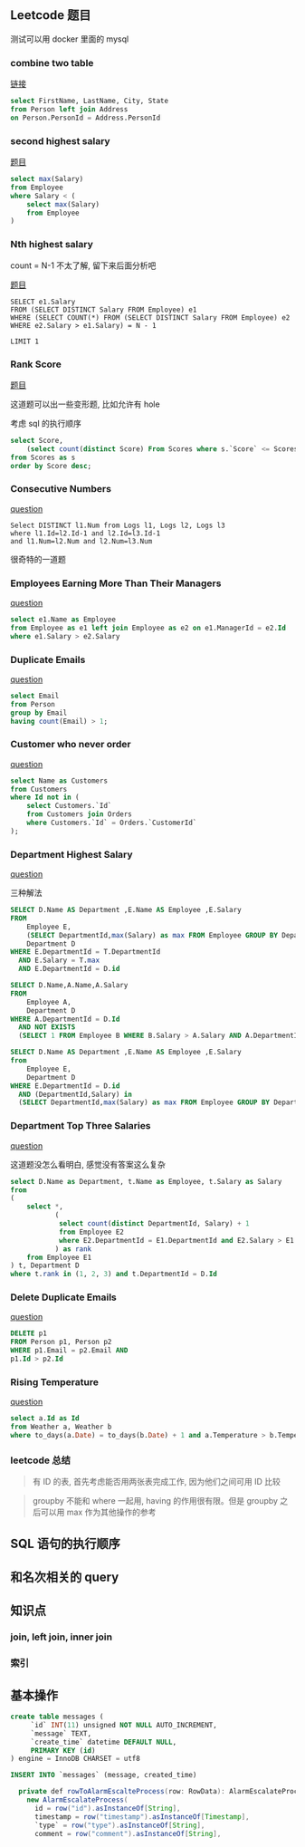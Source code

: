 ## Leetcode 题目
测试可以用 docker 里面的 mysql

### combine two table
 
[链接](https://leetcode.com/problems/combine-two-tables/)

```sql
select FirstName, LastName, City, State
from Person left join Address
on Person.PersonId = Address.PersonId
```

### second highest salary

[题目](https://leetcode.com/problems/second-highest-salary/)

```sql
select max(Salary)
from Employee
where Salary < (
    select max(Salary)
    from Employee
)
```

### Nth highest salary

count = N-1 不太了解, 留下来后面分析吧

[题目](https://leetcode.com/problems/nth-highest-salary/)

```
SELECT e1.Salary
FROM (SELECT DISTINCT Salary FROM Employee) e1
WHERE (SELECT COUNT(*) FROM (SELECT DISTINCT Salary FROM Employee) e2 WHERE e2.Salary > e1.Salary) = N - 1      
      
LIMIT 1
```

### Rank Score

[题目](https://leetcode.com/problems/rank-scores/)

这道题可以出一些变形题, 比如允许有 hole 

考虑 sql 的执行顺序

```sql
select Score, 
	(select count(distinct Score) From Scores where s.`Score` <= Scores.score) as Rank
from Scores as s
order by Score desc;
```

### Consecutive Numbers

[question](https://leetcode.com/problems/consecutive-numbers/)

```
Select DISTINCT l1.Num from Logs l1, Logs l2, Logs l3 
where l1.Id=l2.Id-1 and l2.Id=l3.Id-1 
and l1.Num=l2.Num and l2.Num=l3.Num
```

很奇特的一道题

### Employees Earning More Than Their Managers

[question](https://leetcode.com/problems/employees-earning-more-than-their-managers/)

```sql
select e1.Name as Employee
from Employee as e1 left join Employee as e2 on e1.ManagerId = e2.Id
where e1.Salary > e2.Salary
```

### Duplicate Emails

[question](https://leetcode.com/problems/duplicate-emails/)

```sql
select Email
from Person
group by Email
having count(Email) > 1;
```

### Customer who never order

[question](https://leetcode.com/problems/customers-who-never-order/)

```sql
select Name as Customers
from Customers
where Id not in (
	select Customers.`Id`
	from Customers join Orders
	where Customers.`Id` = Orders.`CustomerId`
);
```

### Department Highest Salary

[question](https://leetcode.com/problems/department-highest-salary/)

三种解法

```sql
SELECT D.Name AS Department ,E.Name AS Employee ,E.Salary 
FROM
	Employee E,
	(SELECT DepartmentId,max(Salary) as max FROM Employee GROUP BY DepartmentId) T,
	Department D
WHERE E.DepartmentId = T.DepartmentId 
  AND E.Salary = T.max
  AND E.DepartmentId = D.id

SELECT D.Name,A.Name,A.Salary 
FROM 
	Employee A,
	Department D   
WHERE A.DepartmentId = D.Id 
  AND NOT EXISTS 
  (SELECT 1 FROM Employee B WHERE B.Salary > A.Salary AND A.DepartmentId = B.DepartmentId) 

SELECT D.Name AS Department ,E.Name AS Employee ,E.Salary 
from 
	Employee E,
	Department D 
WHERE E.DepartmentId = D.id 
  AND (DepartmentId,Salary) in 
  (SELECT DepartmentId,max(Salary) as max FROM Employee GROUP BY DepartmentId)
```

### Department Top Three Salaries
[question](https://leetcode.com/problems/department-top-three-salaries/)

这道题没怎么看明白, 感觉没有答案这么复杂

```sql
select D.Name as Department, t.Name as Employee, t.Salary as Salary
from
(
    select *,
           (
            select count(distinct DepartmentId, Salary) + 1
            from Employee E2
            where E2.DepartmentId = E1.DepartmentId and E2.Salary > E1.Salary
           ) as rank
    from Employee E1
) t, Department D
where t.rank in (1, 2, 3) and t.DepartmentId = D.Id
```

### Delete Duplicate Emails

[question](https://leetcode.com/problems/delete-duplicate-emails/)

```sql
DELETE p1
FROM Person p1, Person p2
WHERE p1.Email = p2.Email AND
p1.Id > p2.Id
```

### Rising Temperature

[question](https://leetcode.com/problems/rising-temperature/)

```sql
select a.Id as Id
from Weather a, Weather b
where to_days(a.Date) = to_days(b.Date) + 1 and a.Temperature > b.Temperature;
```

### leetcode 总结

> 有 ID 的表, 首先考虑能否用两张表完成工作, 因为他们之间可用 ID 比较

> groupby 不能和 where 一起用, having 的作用很有限。但是 groupby 之后可以用 max 作为其他操作的参考

## SQL 语句的执行顺序

## 和名次相关的 query

## 知识点

### join, left join, inner join

### 索引



## 基本操作

```sql
create table messages (
     `id` INT(11) unsigned NOT NULL AUTO_INCREMENT,
     `message` TEXT,
     `create_time` datetime DEFAULT NULL,
     PRIMARY KEY (id)
) engine = InnoDB CHARSET = utf8

INSERT INTO `messages` (message, created_time)
```

```java
  private def rowToAlarmEscalteProcess(row: RowData): AlarmEscalateProcess = {
    new AlarmEscalateProcess(
      id = row("id").asInstanceOf[String],
      timestamp = row("timestamp").asInstanceOf[Timestamp],
      `type` = row("type").asInstanceOf[String],
      comment = row("comment").asInstanceOf[String],
```